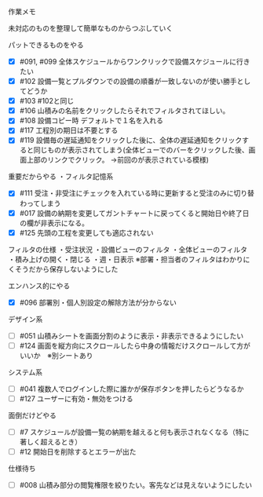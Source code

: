 作業メモ

未対応のものを整理して簡単なものからつぶしていく

パットできるものをやる
- [x] #091, #099 全体スケジュールからワンクリックで設備スケジュールに行きたい
- [x] #102 設備一覧とプルダウンでの設備の順番が一致しないのが使い勝手としてどうか
- [x] #103 #102と同じ
- [x] #106 山積みの名前をクリックしたらそれでフィルタされてほしい。
- [x] #108 設備コピー時 デフォルトで１名を入れる
- [x] #117 工程別の期日は不要とする
- [x] #119 設備毎の遅延通知をクリックした後に、全体の遅延通知をクリックすると同じものが表示されてしまう(全体ビューでのバーをクリックした後、画面上部のリンクでクリック。
→前回のが表示されている模様)

重要だからやる
・フィルタ記憶系
- [x] #111 受注・非受注にチェックを入れている時に更新すると受注のみに切り替わってしまう
- [x] #017 設備の納期を変更してガントチャートに戻ってくると開始日や終了日の欄が非表示になる。
- [x] #125 先頭の工程を変更しても適応されない

フィルタの仕様
・受注状況
・設備ビューのフィルタ
・全体ビューのフィルタ
・積み上げの開く・閉じる
・週・日表示
※部署・担当者のフィルタはわかりにくそうだから保存しないようにした

エンハンス的にやる
- [x] #096 部署別・個人別設定の解除方法が分からない

デザイン系

- [ ] #051 山積みシートを画面分割のように表示・非表示できるようにしたい
- [ ] #124 画面を縦方向にスクロールしたら中身の情報だけスクロールして方がいいか　※別シートあり 

システム系

- [ ] #041 複数人でログインした際に誰かが保存ボタンを押したらどうなるか
- [ ] #127 ユーザーに有効・無効をつける

面倒だけどやる
- [ ] #7 スケジュールが設備一覧の納期を越えると何も表示されなくなる（特に著しく超えるとき）
- [ ] #12 開始日を削除するとエラーが出た

仕様待ち
- [ ] #008 山積み部分の閲覧権限を絞りたい。客先などは見えないようにしたい
